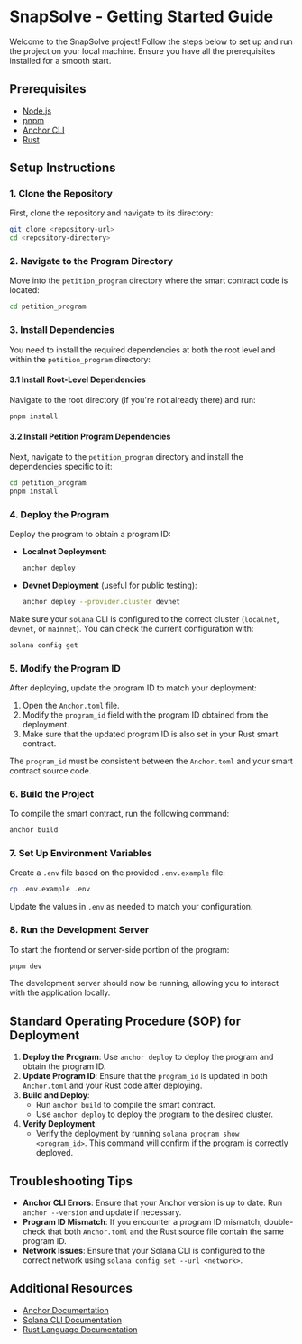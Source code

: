# SnapSolve - Getting Started Guide

Welcome to the SnapSolve project! Follow the steps below to set up and run the project on your local machine. Ensure you have all the prerequisites installed for a smooth start.

## Prerequisites
- [Node.js](https://nodejs.org/) 
- [pnpm](https://pnpm.io/installation)
- [Anchor CLI](https://project-serum.github.io/anchor/getting-started/installation.html)
- [Rust](https://www.rust-lang.org/tools/install)

## Setup Instructions

### 1. Clone the Repository

First, clone the repository and navigate to its directory:

```bash
git clone <repository-url>
cd <repository-directory>
```

### 2. Navigate to the Program Directory

Move into the `petition_program` directory where the smart contract code is located:

```bash
cd petition_program
```

### 3. Install Dependencies

You need to install the required dependencies at both the root level and within the `petition_program` directory:

#### 3.1 Install Root-Level Dependencies

Navigate to the root directory (if you're not already there) and run:

```bash
pnpm install
```

#### 3.2 Install Petition Program Dependencies

Next, navigate to the `petition_program` directory and install the dependencies specific to it:

```bash
cd petition_program
pnpm install
```

### 4. Deploy the Program

Deploy the program to obtain a program ID:

- **Localnet Deployment**:

  ```bash
  anchor deploy
  ```

- **Devnet Deployment** (useful for public testing):

  ```bash
  anchor deploy --provider.cluster devnet
  ```

Make sure your `solana` CLI is configured to the correct cluster (`localnet`, `devnet`, or `mainnet`). You can check the current configuration with:

```bash
solana config get
```

### 5. Modify the Program ID

After deploying, update the program ID to match your deployment:

1. Open the `Anchor.toml` file.
2. Modify the `program_id` field with the program ID obtained from the deployment.
3. Make sure that the updated program ID is also set in your Rust smart contract.

The `program_id` must be consistent between the `Anchor.toml` and your smart contract source code.

### 6. Build the Project

To compile the smart contract, run the following command:

```bash
anchor build
```

### 7. Set Up Environment Variables

Create a `.env` file based on the provided `.env.example` file:

```bash
cp .env.example .env
```

Update the values in `.env` as needed to match your configuration.

### 8. Run the Development Server

To start the frontend or server-side portion of the program:

```bash
pnpm dev
```

The development server should now be running, allowing you to interact with the application locally.

## Standard Operating Procedure (SOP) for Deployment

1. **Deploy the Program**: Use `anchor deploy` to deploy the program and obtain the program ID.
2. **Update Program ID**: Ensure that the `program_id` is updated in both `Anchor.toml` and your Rust code after deploying.
3. **Build and Deploy**:
   - Run `anchor build` to compile the smart contract.
   - Use `anchor deploy` to deploy the program to the desired cluster.
4. **Verify Deployment**:
   - Verify the deployment by running `solana program show <program_id>`. This command will confirm if the program is correctly deployed.

## Troubleshooting Tips

- **Anchor CLI Errors**: Ensure that your Anchor version is up to date. Run `anchor --version` and update if necessary.
- **Program ID Mismatch**: If you encounter a program ID mismatch, double-check that both `Anchor.toml` and the Rust source file contain the same program ID.
- **Network Issues**: Ensure that your Solana CLI is configured to the correct network using `solana config set --url <network>`.

## Additional Resources
- [Anchor Documentation](https://book.anchor-lang.com/)
- [Solana CLI Documentation](https://docs.solana.com/cli)
- [Rust Language Documentation](https://doc.rust-lang.org/)

